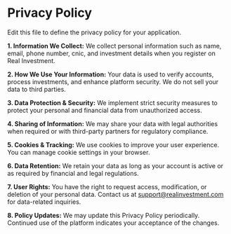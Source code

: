 # Privacy Policy

Edit this file to define the privacy policy for your application.

**1. Information We Collect:**
   We collect personal information such as name, email, phone number, cnic, and investment details when you register on Real Investment.

**2. How We Use Your Information:**
   Your data is used to verify accounts, process investments, and enhance platform security. We do not sell your data to third parties.

**3. Data Protection & Security:**
   We implement strict security measures to protect your personal and financial data from unauthorized access.

**4. Sharing of Information:**
   We may share your data with legal authorities when required or with third-party partners for regulatory compliance.

**5. Cookies & Tracking:**
   We use cookies to improve your user experience. You can manage cookie settings in your browser.

**6. Data Retention:**
   We retain your data as long as your account is active or as required by financial and legal regulations.

**7. User Rights:**
   You have the right to request access, modification, or deletion of your personal data. Contact us at support@realinvestment.com for data-related inquiries.

**8. Policy Updates:**
   We may update this Privacy Policy periodically. Continued use of the platform indicates your acceptance of the changes.
